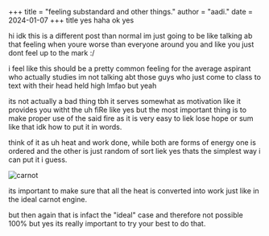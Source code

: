 +++
title = "feeling substandard and other things."
author = "aadi."
date = 2024-01-07
+++
title yes haha ok yes

<!-- more -->

hi idk this is a different post than normal im just going to be like talking ab that feeling when youre worse than everyone around you and like you just dont feel up to the mark :/

i feel like this should be a pretty common feeling for the average aspirant who actually studies im not talking abt those guys who just come to class to text with their head held high lmfao but yeah

its not actually a bad thing tbh it serves somewhat as motivation like it provides you witht the uh fiRe like yes but the most important thing is to make proper use of the said fire as it is very easy to liek lose hope or sum like that idk how to put it in words.

think of it as uh heat and work done, while both are forms of energy one is ordered and the other is just random of sort liek yes thats the simplest way i can put it i guess. 

![carnot](https://external-content.duckduckgo.com/iu/?u=https%3A%2F%2Fwww.eigenplus.com%2Fwp-content%2Fuploads%2F2022%2F12%2Fcarnot_cycle_carnot_engine-1024x576.jpg&f=1&nofb=1&ipt=81c94e71bbe0c81075f2395b5cd333b2bb128bf35498afc9c417a7fc8be15086&ipo=images) 

its important to make sure that all the heat is converted into work just like in the ideal carnot engine.

but then again that is infact the "ideal" case and therefore not possible 100% but yes its really important to try your best to do that. 

![]()  
